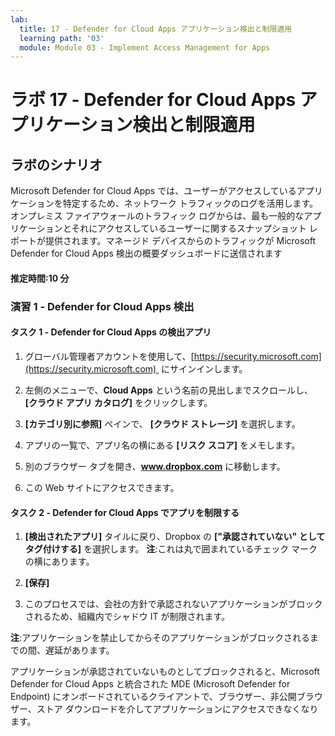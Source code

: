 ```yaml
---
lab:
  title: 17 - Defender for Cloud Apps アプリケーション検出と制限適用
  learning path: '03'
  module: Module 03 - Implement Access Management for Apps
---
```


# ラボ 17 - Defender for Cloud Apps アプリケーション検出と制限適用

## ラボのシナリオ

Microsoft Defender for Cloud Apps では、ユーザーがアクセスしているアプリケーションを特定するため、ネットワーク トラフィックのログを活用します。オンプレミス ファイアウォールのトラフィック ログからは、最も一般的なアプリケーションとそれにアクセスしているユーザーに関するスナップショット レポートが提供されます。マネージド デバイスからのトラフィックが Microsoft Defender for Cloud Apps 検出の概要ダッシュボードに送信されます

#### 推定時間:10 分

### 演習 1 - Defender for Cloud Apps 検出

#### タスク 1 - Defender for Cloud Apps の検出アプリ

1. グローバル管理者アカウントを使用して、[https://security.microsoft.com](https://security.microsoft.com)  にサインインします。

1. 左側のメニューで、**Cloud Apps** という名前の見出しまでスクロールし、 **[クラウド アプリ カタログ]** をクリックします。

1. **[カテゴリ別に参照]** ペインで、 **[クラウド ストレージ]** を選択します。

1. アプリの一覧で、アプリ名の横にある **[リスク スコア]** をメモします。  

1. 別のブラウザー タブを開き、**www.dropbox.com** に移動します。

1. この Web サイトにアクセスできます。


#### タスク 2 - Defender for Cloud Apps でアプリを制限する

1. **[検出されたアプリ]** タイルに戻り、Dropbox の **["承認されていない" としてタグ付けする]** を選択します。  **注**:これは丸で囲まれているチェック マークの横にあります。

1. **[保存]**

1. このプロセスでは、会社の方針で承認されないアプリケーションがブロックされるため、組織内でシャドウ IT が制限されます。

**注**:アプリケーションを禁止してからそのアプリケーションがブロックされるまでの間、遅延があります。

アプリケーションが承認されていないものとしてブロックされると、Microsoft Defender for Cloud Apps と統合された MDE (Microsoft Defender for Endpoint) にオンボードされているクライアントで、ブラウザー、非公開ブラウザー、ストア ダウンロードを介してアプリケーションにアクセスできなくなります。




